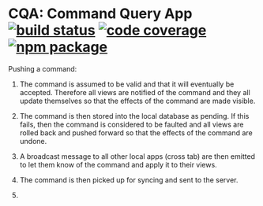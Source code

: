 # CQA: Command Query App [![build status][travis-badge]][travis] [![code coverage][coveralls-badge]][coveralls] [![npm package][npm-badge]][npm]

[travis-badge]: https://img.shields.io/travis/mwikstrom/cqa.svg?style=flat-square
[travis]: https://travis-ci.org/mwikstrom/cqa
[coveralls-badge]: https://img.shields.io/coveralls/github/mwikstrom/cqa.svg?style=flat-square
[coveralls]: https://coveralls.io/github/mwikstrom/cqa
[npm-badge]: https://img.shields.io/npm/v/cqa.svg?style=flat-square
[npm]: https://www.npmjs.org/package/cqa

Pushing a command:

1. The command is assumed to be valid and that it will eventually be accepted.
   Therefore all views are notified of the command and they all update themselves
   so that the effects of the command are made visible.

2. The command is then stored into the local database as pending.
   If this fails, then the command is considered to be faulted and all views are
   rolled back and pushed forward so that the effects of the command are undone.

3. A broadcast message to all other local apps (cross tab) are then emitted to let
   them know of the command and apply it to their views.

4. The command is then picked up for syncing and sent to the server.

5.